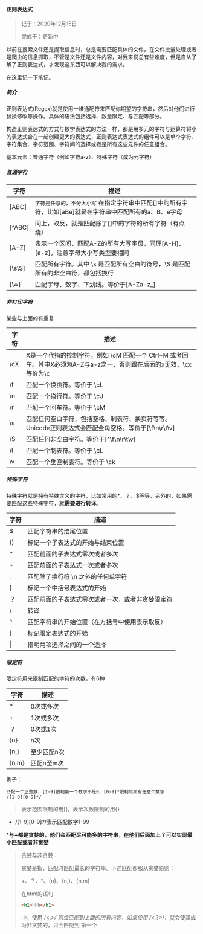 #### 正则表达式

> 记于：2020年12月15日
>
> 完成于：更新中



以前在搜索文件还是提取信息时，总是需要匹配具体的文件，在文件批量处理或者是爬虫的信息抓取，不管是文件还是文件内容，对我来说总有些难度，但是自从了解了正则表达式，才发现这东西可以解决我的需求。

在这里记一下笔记。

##### 简介

正则表达式(Regex)就是使用一堆通配符来匹配你期望的字符串，然后对他们进行替换修改等操作。具体的语法包括选择、数量限定、与匹配等部分。

构造正则表达式的方式与数学表达式的方法一样，都是用多元的字符与运算符将小的表达式合在一起创建更大的表达式，正则表达式表达式的组件可以是单个字符、字符集合、字符范围、字符间的选择或者是所有这些元件的任意组合。

基本元素：普通字符（例如字符a-z）、特殊字符（成为元字符）

##### 普通字符

| 字符   | 描述                                                         |
| ------ | ------------------------------------------------------------ |
| [ABC]  | `字符是任意的，不分大小写` 在指定字符串中匹配[]中的所有字符，比如[aBe]就是在字符串中匹配所有的a、B、e字母 |
| [^ABC] | 同上，取反，就是匹配除了[]中的字符的所有字符（有点绕）       |
| [A-Z]  | 表示一个区间，匹配A-Z的所有大写字母，同理[A-H]、[a-z]，注意字母大小写类型要相同 |
| [\s\S] | 匹配所有字符。其中 \s 是匹配所有空白的符号，\S 是匹配所有的非空白符，都包括换行 |
| [\w]   | 匹配字母、数字、下划线。等价于[A-Za-z_]                      |

##### 非打印字符

某些与上面的有重复

| 字符 | 描述                                                         |
| ---- | ------------------------------------------------------------ |
| \cX  | X是一个代指的控制字符，例如 \cM 匹配一个 Ctrl+M 或者回车。其中X必须为A-Z与a-z之一，否则跟在后面的x无效，\cx等价为\c |
| \f   | 匹配一个换页符。等价于 \cL                                   |
| \n   | 匹配一个换行符。等价于 \cJ                                   |
| \r   | 匹配一个回车符。等价于 \cM                                   |
| \s   | 匹配任何空白字符，包括空格、制表符、换页符等等。Unicode正则表达式会匹配全角空格。等价于[\f\n\r\t\v] |
| \S   | 匹配任何非空白字符。等价于[\^\\f\n\r\t\v]                    |
| \t   | 匹配一个制表符。等价于 \cL                                   |
| \v   | 匹配一个垂直制表符。等价于 \ck                               |

##### 特殊字符

特殊字符就是拥有特殊含义的字符，比如常用的*、？、$等等，另外的，如果需要匹配这些特殊字符，就**需要进行转译**。

| 字符 | 描述                                             |
| ---- | ------------------------------------------------ |
| \$   | 匹配字符串的结尾位置                             |
| ()   | 标记一个子表达式的开始与结束位置                 |
| *    | 匹配前面的子表达式零次或者多次                   |
| +    | 匹配前面的子表达式一次或者多次                   |
| .    | 匹配除了换行符 \n 之外的任何单字符               |
| [    | 标记一个中括号表达式的开始                       |
| ？   | 匹配前面的子表达式零次或者一次，或者非贪婪限定符 |
| \    | 转译                                             |
| ^    | 匹配字符串的开始位置（在方括号中使用表示取反）   |
| {    | 标记限定表达式的开始                             |
| \|   | 指明两项选择之间的一个选择                       |

##### 限定符

限定符用来限制匹配的字符的次数，有6种

| 字符  | 描述        |
| ----- | ----------- |
| *     | 0次或多次   |
| +     | 1次或多次   |
| ？    | 0次或1次    |
| {n}   | n次         |
| {n,}  | 至少匹配n次 |
| {n,m} | 匹配n至m次  |

例子：

```regex
匹配一个正整数，[1-9]限制第一个数字不是0，[0-9]*限制后面有任意个数字
/[1-9][0-9]*/
```

> 表示范围限制的用[]，表示次数限制的用{}

+ /\[1-9]\[0-9]?/表示匹配数字1-99

***与+都是贪婪的，他们会匹配尽可能多的字符串，在他们后面加上？可以实现最小匹配或者非贪婪**

> 贪婪与非贪婪：
>
> 贪婪是指，匹配时匹配最长的字符串。下述匹配都服从贪婪原则：
>
> +、？、*、{n}、{n,}、{n,m}
>
> 在html的语句 
>
> ```html
> <h1>hhh</h1>
> ```
>
> 中，使用 /<.*>/ 则会匹配到上面的所有内容，如果使用 /<.*?>/，就会使其成为非贪婪的，只会匹配到 第一个<h1>



